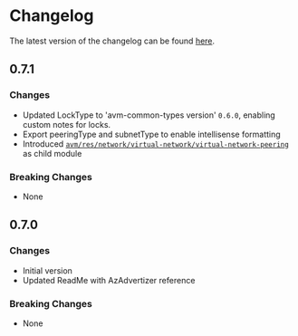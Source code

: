 # Changelog

The latest version of the changelog can be found [here](https://github.com/Azure/bicep-registry-modules/blob/main/avm/res/network/virtual-network/CHANGELOG.md).

## 0.7.1

### Changes

- Updated LockType to 'avm-common-types version' `0.6.0`, enabling custom notes for locks.
- Export peeringType and subnetType to enable intellisense formatting
- Introduced [`avm/res/network/virtual-network/virtual-network-peering`](/Azure/bicep-registry-modules/blob/main/avm/res/network/virtual-network/virtual-network-peering) as child module

### Breaking Changes

- None

## 0.7.0

### Changes

- Initial version
- Updated ReadMe with AzAdvertizer reference

### Breaking Changes

- None
